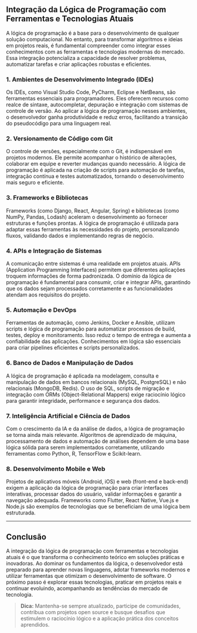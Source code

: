 
## Integração da Lógica de Programação com Ferramentas e Tecnologias Atuais

A lógica de programação é a base para o desenvolvimento de qualquer solução computacional. No entanto, para transformar algoritmos e ideias em projetos reais, é fundamental compreender como integrar esses conhecimentos com as ferramentas e tecnologias modernas do mercado. Essa integração potencializa a capacidade de resolver problemas, automatizar tarefas e criar aplicações robustas e eficientes.

### 1. **Ambientes de Desenvolvimento Integrado (IDEs)**

Os IDEs, como Visual Studio Code, PyCharm, Eclipse e NetBeans, são ferramentas essenciais para programadores. Eles oferecem recursos como realce de sintaxe, autocompletar, depuração e integração com sistemas de controle de versão. Ao aplicar a lógica de programação nesses ambientes, o desenvolvedor ganha produtividade e reduz erros, facilitando a transição do pseudocódigo para uma linguagem real.

### 2. **Versionamento de Código com Git**

O controle de versões, especialmente com o Git, é indispensável em projetos modernos. Ele permite acompanhar o histórico de alterações, colaborar em equipe e reverter mudanças quando necessário. A lógica de programação é aplicada na criação de scripts para automação de tarefas, integração contínua e testes automatizados, tornando o desenvolvimento mais seguro e eficiente.

### 3. **Frameworks e Bibliotecas**

Frameworks (como Django, React, Angular, Spring) e bibliotecas (como NumPy, Pandas, Lodash) aceleram o desenvolvimento ao fornecer estruturas e funções prontas. A lógica de programação é utilizada para adaptar essas ferramentas às necessidades do projeto, personalizando fluxos, validando dados e implementando regras de negócio.

### 4. **APIs e Integração de Sistemas**

A comunicação entre sistemas é uma realidade em projetos atuais. APIs (Application Programming Interfaces) permitem que diferentes aplicações troquem informações de forma padronizada. O domínio da lógica de programação é fundamental para consumir, criar e integrar APIs, garantindo que os dados sejam processados corretamente e as funcionalidades atendam aos requisitos do projeto.

### 5. **Automação e DevOps**

Ferramentas de automação, como Jenkins, Docker e Ansible, utilizam scripts e lógica de programação para automatizar processos de build, testes, deploy e monitoramento. Isso reduz o tempo de entrega e aumenta a confiabilidade das aplicações. Conhecimentos em lógica são essenciais para criar pipelines eficientes e scripts personalizados.

### 6. **Banco de Dados e Manipulação de Dados**

A lógica de programação é aplicada na modelagem, consulta e manipulação de dados em bancos relacionais (MySQL, PostgreSQL) e não relacionais (MongoDB, Redis). O uso de SQL, scripts de migração e integração com ORMs (Object-Relational Mappers) exige raciocínio lógico para garantir integridade, performance e segurança dos dados.

### 7. **Inteligência Artificial e Ciência de Dados**

Com o crescimento da IA e da análise de dados, a lógica de programação se torna ainda mais relevante. Algoritmos de aprendizado de máquina, processamento de dados e automação de análises dependem de uma base lógica sólida para serem implementados corretamente, utilizando ferramentas como Python, R, TensorFlow e Scikit-learn.

### 8. **Desenvolvimento Mobile e Web**

Projetos de aplicativos móveis (Android, iOS) e web (front-end e back-end) exigem a aplicação da lógica de programação para criar interfaces interativas, processar dados do usuário, validar informações e garantir a navegação adequada. Frameworks como Flutter, React Native, Vue.js e Node.js são exemplos de tecnologias que se beneficiam de uma lógica bem estruturada.

---

## **Conclusão**

A integração da lógica de programação com ferramentas e tecnologias atuais é o que transforma o conhecimento teórico em soluções práticas e inovadoras. Ao dominar os fundamentos da lógica, o desenvolvedor está preparado para aprender novas linguagens, adotar frameworks modernos e utilizar ferramentas que otimizam o desenvolvimento de software. O próximo passo é explorar essas tecnologias, praticar em projetos reais e continuar evoluindo, acompanhando as tendências do mercado de tecnologia.

> **Dica:** Mantenha-se sempre atualizado, participe de comunidades, contribua com projetos open source e busque desafios que estimulem o raciocínio lógico e a aplicação prática dos conceitos aprendidos.
```

